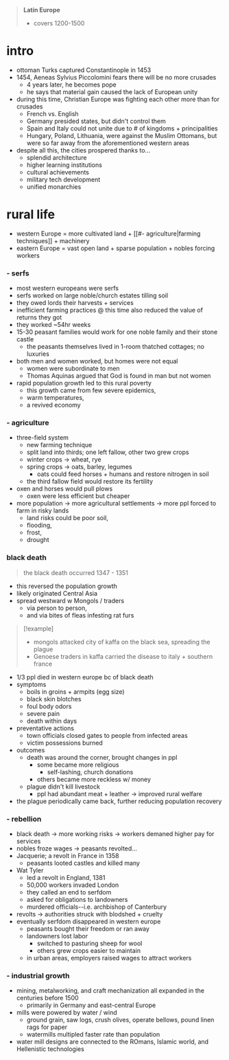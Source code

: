 > **Latin Europe**
> - covers 1200-1500

# intro
* ottoman Turks captured Constantinople in 1453
* 1454, Aeneas Sylvius Piccolomini fears there will be no more crusades
    * 4 years later, he becomes pope
    * he says that material gain caused the lack of European unity
* during this time, Christian Europe was fighting each other more than for crusades
    * French vs. English
    * Germany presided states, but didn't control them
    * Spain and Italy could not unite due to # of kingdoms + principalities
    * Hungary, Poland, Lithuania, were against the Muslim Ottomans, but were so far away from the aforementioned western areas
* despite all this, the cities prospered thanks to...
    * splendid architecture
    * higher learning institutions
    * cultural achievements
    * military tech development
    * unified monarchies

# rural life
* western Europe = more cultivated land + [[#- agriculture|farming techniques]] + machinery
* eastern Europe = vast open land + sparse population + nobles forcing workers

### - serfs
* most western europeans were serfs
* serfs worked on large noble/church estates tilling soil
* they owed lords their harvests + services
* inefficient farming practices @ this time also reduced the value of returns they got
* they worked ~54hr weeks
* 15-30 peasant families would work for one noble family and their stone castle
    * the peasants themselves lived in 1-room thatched cottages; no luxuries
* both men and women worked, but homes were not equal
    * women were subordinate to men
    * Thomas Aquinas argued that God is found in man but not women
* rapid population growth led to this rural poverty
    * this growth came from few severe epidemics,
    * warm temperatures,
    * a revived economy

### - agriculture
* three-field system
    * new farming technique
    * split land into thirds; one left fallow, other two grew crops
    * winter crops -> wheat, rye
    * spring crops -> oats, barley, legumes
        * oats could feed horses + humans and restore nitrogen in soil
    * the third fallow field would restore its fertility
* oxen and horses would pull plows
    * oxen were less efficient but cheaper
* more population -> more agricultural settlements -> more ppl forced to farm in risky lands
    * land risks could be poor soil,
    * flooding,
    * frost,
    * drought

### black death
> the black death occurred 1347 - 1351
* this reversed the population growth
* likely originated Central Asia
* spread westward w Mongols / traders
    * via person to person,
    * and via bites of fleas infesting rat furs

> [!example]
> - mongols attacked city of kaffa on the black sea, spreading the plague
> - Genoese traders in kaffa carried the disease to italy + southern france

* 1/3 ppl died in western europe bc of black death
* symptoms
    * boils in groins + armpits (egg size)
    * black skin blotches
    * foul body odors
    * severe pain
    * death within days
* preventative actions
    * town officials closed gates to people from infected areas
    * victim possessions burned
* outcomes
    * death was around the corner, brought changes in ppl
        * some became more religious
            * self-lashing, church donations
        * others became more reckless w/ money
    * plague didn't kill livestock
        * ppl had abundant meat + leather -> improved rural welfare
* the plague periodically came back, further reducing population recovery

### - rebellion
* black death -> more working risks -> workers demaned higher pay for services
* nobles froze wages -> peasants revolted...
* Jacquerie; a revolt in France in 1358
    * peasants looted castles and killed many
* Wat Tyler
    * led a revolt in England, 1381
    * 50,000 workers invaded London
    * they called an end to serfdom
    * asked for obligations to landowners
    * murdered officials--i.e. archbishop of Canterbury
* revolts -> authorities struck with blodshed + cruelty
* eventually serfdom disappeared in western europe
    * peasants bought their freedom or ran away
    * landowners lost labor
        * switched to pasturing sheep for wool
        * others grew crops easier to maintain
    * in urban areas, employers raised wages to attract workers

### - industrial growth
* mining, metalworking, and craft mechanization all expanded in the centuries before 1500
    * primarily in Germany and east-central Europe
* mills were powered by water / wind
	* ground grain, saw logs, crush olives, operate bellows, pound linen rags for paper
	* watermills multipled faster rate than population
* water mill designs are connected to the ROmans, Islamic world, and Hellenistic technologies
